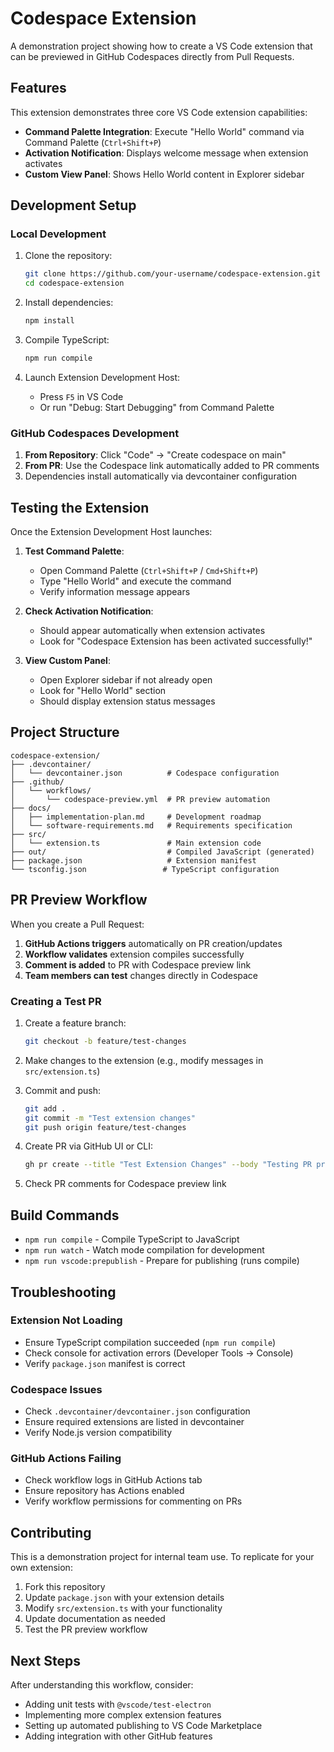 # Codespace Extension

A demonstration project showing how to create a VS Code extension that can be previewed in GitHub Codespaces directly from Pull Requests.

## Features

This extension demonstrates three core VS Code extension capabilities:

- **Command Palette Integration**: Execute "Hello World" command via Command Palette (`Ctrl+Shift+P`)
- **Activation Notification**: Displays welcome message when extension activates
- **Custom View Panel**: Shows Hello World content in Explorer sidebar

## Development Setup

### Local Development

1. Clone the repository:
   ```bash
   git clone https://github.com/your-username/codespace-extension.git
   cd codespace-extension
   ```

2. Install dependencies:
   ```bash
   npm install
   ```

3. Compile TypeScript:
   ```bash
   npm run compile
   ```

4. Launch Extension Development Host:
   - Press `F5` in VS Code
   - Or run "Debug: Start Debugging" from Command Palette

### GitHub Codespaces Development

1. **From Repository**: Click "Code" → "Create codespace on main"
2. **From PR**: Use the Codespace link automatically added to PR comments
3. Dependencies install automatically via devcontainer configuration

## Testing the Extension

Once the Extension Development Host launches:

1. **Test Command Palette**:
   - Open Command Palette (`Ctrl+Shift+P` / `Cmd+Shift+P`)
   - Type "Hello World" and execute the command
   - Verify information message appears

2. **Check Activation Notification**:
   - Should appear automatically when extension activates
   - Look for "Codespace Extension has been activated successfully!"

3. **View Custom Panel**:
   - Open Explorer sidebar if not already open
   - Look for "Hello World" section
   - Should display extension status messages

## Project Structure

```
codespace-extension/
├── .devcontainer/
│   └── devcontainer.json          # Codespace configuration
├── .github/
│   └── workflows/
│       └── codespace-preview.yml  # PR preview automation
├── docs/
│   ├── implementation-plan.md     # Development roadmap
│   └── software-requirements.md   # Requirements specification
├── src/
│   └── extension.ts               # Main extension code
├── out/                           # Compiled JavaScript (generated)
├── package.json                   # Extension manifest
└── tsconfig.json                 # TypeScript configuration
```

## PR Preview Workflow

When you create a Pull Request:

1. **GitHub Actions triggers** automatically on PR creation/updates
2. **Workflow validates** extension compiles successfully  
3. **Comment is added** to PR with Codespace preview link
4. **Team members can test** changes directly in Codespace

### Creating a Test PR

1. Create a feature branch:
   ```bash
   git checkout -b feature/test-changes
   ```

2. Make changes to the extension (e.g., modify messages in `src/extension.ts`)

3. Commit and push:
   ```bash
   git add .
   git commit -m "Test extension changes"
   git push origin feature/test-changes
   ```

4. Create PR via GitHub UI or CLI:
   ```bash
   gh pr create --title "Test Extension Changes" --body "Testing PR preview workflow"
   ```

5. Check PR comments for Codespace preview link

## Build Commands

- `npm run compile` - Compile TypeScript to JavaScript
- `npm run watch` - Watch mode compilation for development
- `npm run vscode:prepublish` - Prepare for publishing (runs compile)

## Troubleshooting

### Extension Not Loading
- Ensure TypeScript compilation succeeded (`npm run compile`)
- Check console for activation errors (Developer Tools → Console)
- Verify `package.json` manifest is correct

### Codespace Issues
- Check `.devcontainer/devcontainer.json` configuration
- Ensure required extensions are listed in devcontainer
- Verify Node.js version compatibility

### GitHub Actions Failing
- Check workflow logs in GitHub Actions tab
- Ensure repository has Actions enabled
- Verify workflow permissions for commenting on PRs

## Contributing

This is a demonstration project for internal team use. To replicate for your own extension:

1. Fork this repository
2. Update `package.json` with your extension details
3. Modify `src/extension.ts` with your functionality
4. Update documentation as needed
5. Test the PR preview workflow

## Next Steps

After understanding this workflow, consider:

- Adding unit tests with `@vscode/test-electron`
- Implementing more complex extension features
- Setting up automated publishing to VS Code Marketplace
- Adding integration with other GitHub features

